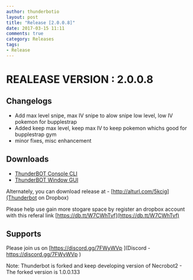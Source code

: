 ```yaml
---
author: thunderbotio
layout: post
title: "Release [2.0.0.8]"
date: 2017-03-15 11:11
comments: true
category: Releases
tags:
- Release
---
```


# REALEASE VERSION : 2.0.0.8

## Changelogs
- Add max level snipe, max IV snipe to alow snipe low level, low IV pokemon for bupplestrap
- Added keep max level, keep max IV to keep pokemon whichs good for bupplestrap gym
- minor fixes, misc enhancement


## Downloads
- [ThunderBOT Console CLI](/releases/2.0.0.8/ThunderBOT.CLI.zip)
- [ThunderBOT Window GUI](/releases/2.0.0.8/ThunderBOT.Win.zip)

Alternately, you can download release at - [http://alturl.com/5kcig](Thunderbot on Dropbox)

Please help use gain more stogare space by register an dropbox account with this referal link [https://db.tt/W7CWhTvf](https://db.tt/W7CWhTvf)

## Supports

Please join us on [https://discord.gg/7FWyWVp ](Discord - https://discord.gg/7FWyWVp )

Note: Thunderbot is forked and keep developing version of Necrobot2 - The forked version is 1.0.0.133

